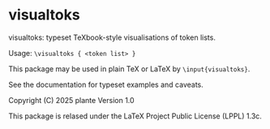 # visualtoks

visualtoks: typeset TeXbook-style visualisations of token lists.

Usage: `\visualtoks { <token list> }`

This package may be used in plain TeX or LaTeX by `\input{visualtoks}`.

See the documentation for typeset examples and caveats.

Copyright (C) 2025 plante
Version 1.0

This package is relased under the LaTeX Project Public License (LPPL) 1.3c.
